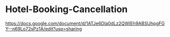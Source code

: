 # Hotel-Booking-Cancellation
https://docs.google.com/document/d/1ATJe6Dla0dLz2QWlEh9ABSUhpgFGY--n69Lo72sPz1A/edit?usp=sharing
